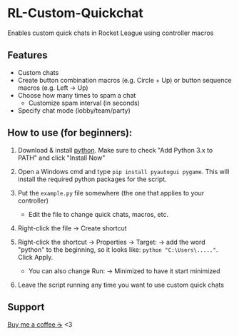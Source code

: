 # RL-Custom-Quickchat
Enables custom quick chats in Rocket League using controller macros

## Features
- Custom chats
- Create button combination macros (e.g. Circle + Up) or button sequence macros (e.g. Left -> Up) 
- Choose how many times to spam a chat
  - Customize spam interval (in seconds)
- Specify chat mode (lobby/team/party)
  

## How to use (for beginners):
1. Download & install [python](https://www.python.org/getit/). Make sure to check "Add Python 3.x to PATH" and click "Install Now"
 
2. Open a Windows cmd and type `pip install pyautogui pygame`. This will install the required python packages for the script.
3. Put the `example.py` file somewhere (the one that applies to your controller)
   - Edit the file to change quick chats, macros, etc.
7. Right-click the file -> Create shortcut
8. Right-click the shortcut -> Properties -> Target: -> add the word "python" to the beginning, so it looks like: `python "C:\Users\....."`. Click Apply.
    - You can also change Run: -> Minimized to have it start minimized
9. Leave the script running any time you want to use custom quick chats

## Support
[Buy me a coffee ☕](https://cash.app/$naptime559) <3

